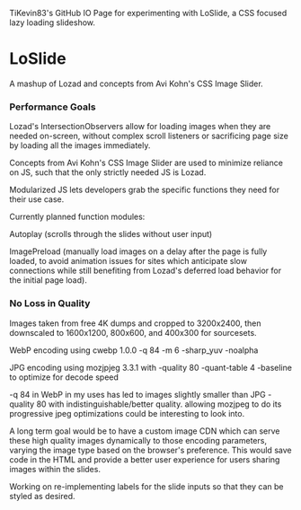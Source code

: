 TiKevin83's GitHub IO Page for experimenting with LoSlide, a CSS focused lazy loading slideshow.

# LoSlide

A mashup of Lozad and concepts from Avi Kohn's CSS Image Slider.

### Performance Goals

Lozad's IntersectionObservers allow for loading images when they are needed on-screen, without complex scroll listeners or sacrificing page size by loading all the images immediately.

Concepts from Avi Kohn's CSS Image Slider are used to minimize reliance on JS, such that the only strictly needed JS is Lozad.

Modularized JS lets developers grab the specific functions they need for their use case.

Currently planned function modules:

Autoplay (scrolls through the slides without user input)

ImagePreload (manually load images on a delay after the page is fully loaded, to avoid animation issues for sites which anticipate slow connections while still benefiting from Lozad's deferred load behavior for the initial page load).

### No Loss in Quality

Images taken from free 4K dumps and cropped to 3200x2400, then downscaled to 1600x1200, 800x600, and 400x300 for sourcesets.

WebP encoding using cwebp 1.0.0 -q 84 -m 6 -sharp_yuv -noalpha

JPG encoding using mozjpjeg 3.3.1 with -quality 80 -quant-table 4 -baseline to optimize for decode speed

-q 84 in WebP in my uses has led to images slightly smaller than JPG -quality 80 with indistinguishable/better quality.  allowing mozjpeg to do its progressive jpeg optimizations could be interesting to look into.

A long term goal would be to have a custom image CDN which can serve these high quality images dynamically to those encoding parameters, varying the image type based on the browser's preference.  This would save code in the HTML and provide a better user experience for users sharing images within the slides.

Working on re-implementing labels for the slide inputs so that they can be styled as desired.
